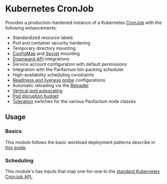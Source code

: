 # Kubernetes CronJob

Provides a production-hardened instance of a Kubernetes [CronJob](https://kubernetes.io/docs/concepts/workloads/controllers/cron-jobs/)
with the following enhancements:

- Standardized resource labels
- Pod and container security hardening
- Temporary directory mounting
- [ConfigMap](https://kubernetes.io/docs/concepts/configuration/configmap/) and [Secret](https://kubernetes.io/docs/concepts/configuration/secret/) mounting
- [Downward-API](https://kubernetes.io/docs/concepts/workloads/pods/downward-api/) integrations
- Service account configuration with default permissions
- Integration with the Panfactum bin-packing scheduler
- High-availability scheduling constraints
- [Readiness and liveness probe](https://kubernetes.io/docs/tasks/configure-pod-container/configure-liveness-readiness-startup-probes/) configurations
- Automatic reloading via the [Reloader](https://github.com/stakater/Reloader)
- [Vertical pod autoscaling](https://github.com/kubernetes/autoscaler/tree/master/vertical-pod-autoscaler)
- [Pod disruption budget](https://kubernetes.io/docs/tasks/run-application/configure-pdb/)
- [Toleration](https://kubernetes.io/docs/concepts/scheduling-eviction/taint-and-toleration/) switches for the various Panfactum node classes

## Usage

### Basics

This module follows the basic workload deployment patterns describe in [this guide](/docs/main/guides/deploying-workloads/basics).

### Scheduling

This module's has inputs that map one-for-one to the [standard Kubernetes CronJob API.](https://kubernetes.io/docs/reference/generated/kubernetes-api/v1.29/#cronjobspec-v1-batch)